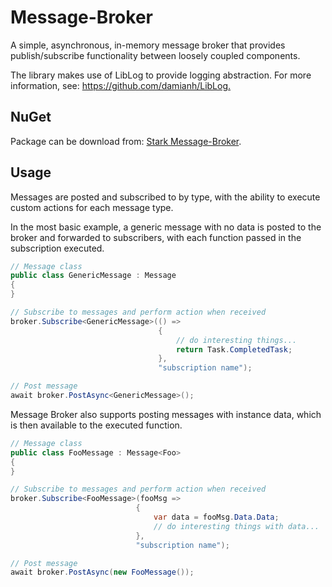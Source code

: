 # Message-Broker

A simple, asynchronous, in-memory message broker that provides publish/subscribe functionality between loosely coupled components.

The library makes use of LibLog to provide logging abstraction. For more information, see: <https://github.com/damianh/LibLog.>

## NuGet

Package can be download from: [Stark Message-Broker](https://www.nuget.org/packages/Stark.MessageBroker/).

## Usage

Messages are posted and subscribed to by type, with the ability to execute custom actions for each message type.

In the most basic example, a generic message with no data is posted to the broker and forwarded to subscribers, with
each function passed in the subscription executed. 

```c#
// Message class
public class GenericMessage : Message
{
}

// Subscribe to messages and perform action when received
broker.Subscribe<GenericMessage>(() =>
                                 {
                                     // do interesting things...
                                     return Task.CompletedTask;
                                 },
                                 "subscription name");

// Post message
await broker.PostAsync<GenericMessage>();
```

Message Broker also supports posting messages with instance data, which is then available to the executed function.

```c#
// Message class
public class FooMessage : Message<Foo>
{
}

// Subscribe to messages and perform action when received
broker.Subscribe<FooMessage>(fooMsg =>
                            {
                                var data = fooMsg.Data.Data;
                                // do interesting things with data...
                            },
                            "subscription name");

// Post message
await broker.PostAsync(new FooMessage());
```
